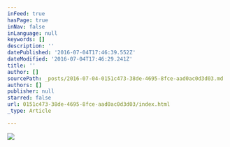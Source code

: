 ```yaml
---
inFeed: true
hasPage: true
inNav: false
inLanguage: null
keywords: []
description: ''
datePublished: '2016-07-04T17:46:39.552Z'
dateModified: '2016-07-04T17:46:29.241Z'
title: ''
author: []
sourcePath: _posts/2016-07-04-0151c473-38de-4695-8fce-aad0ac0d3d03.md
authors: []
publisher: null
starred: false
url: 0151c473-38de-4695-8fce-aad0ac0d3d03/index.html
_type: Article

---
```

![](https://the-grid-user-content.s3-us-west-2.amazonaws.com/2630c58f-a578-4957-bfc0-b990f68e96dc.jpg)